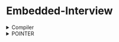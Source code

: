 # Embedded-Interview
<details>

<summary>
Compiler
</summary>
 
### Quy trình dịch là quá trình chuyển đổi từ ngôn ngữ bậc cao sang ngôn ngữ đích (ngôn ngữ máy) để máy tính có thể hiểu và thực thi.
Ngôn ngữ lập trình C++ là một ngôn ngữ dạng biên dịch. Chương trình được viết bằng C++ muốn chạy được trên máy tính phải trải qua
một quá trình biên dịch để chuyển đổi từ dạng mã nguồn sang chương trình dạng mã thực thi. Quá trình được chia ra làm 4 giai đoạn chính:

### ![alt](https://github.com/KhanhDuyNguyen25/EmbeddedT6/assets/124339492/dd5ffb06-9f95-4995-bddc-c2e4795c8932)

## **HOẠT ĐỘNG**

###  Giai đoạn tiền xử lý – Preprocessor Bộ tiền xử lý có nhiệm vụ thực hiện:
#### + Nhận mã nguồn
#### + Xóa bỏ tất cả chú thích, comments của chương trình
#### + Chỉ thị tiền xử lý (bắt đầu bằng #) cũng được xử lý Chúng ta có thể bắt lỗi ngay ở giai đoạn này với việc sử dụng một cách hợp lý 
các chỉ thị #if và #error. Bằng cách sử dụng option -E của trình biên dịch như bên dưới, chúng ta có thể dừng quá trình biên dịch ngay ở 
giai đoạn tiền xử lý nếu có lỗi ở giai đoạn này.
####   Ví dụ: chỉ thị #include cho phép ghép thêm mã chương trình của một tệp tiêu để vào mã nguồn cần dịch. Các hằng số được 
định nghĩa bằng #define sẽ được thay thế bằng giá trị cụ thể tại mỗi nơi sử dụng trong chương trình.
 
![1](https://github.com/KhanhDuyNguyen25/EmbeddedT6/assets/124339492/013c08c7-beaf-4779-900d-5332364dea6b)

 ####Sau khi thực hiện tiền xử lý
 
![2](https://github.com/KhanhDuyNguyen25/EmbeddedT6/assets/124339492/6c64d548-1b7d-4263-954c-c198d2a48782)

 
###   Compilation (biên dịch)
####  + Phân tích cú pháp (syntax) của mã nguồn NNBC.
####  + Chuyển chúng sang dạng mã Assembly là một ngôn ngữ bậc thấp (hợp ngữ) gần với tập lệnh của bộ vi xử lý.

![3](https://github.com/KhanhDuyNguyen25/EmbeddedT6/assets/124339492/ed125aca-6b51-48eb-8a61-c6b7604ba117)


###   Công đoạn dịch Assembly
####  + Dich chương trình => Sang mã máy 0 và 1
####  + Một tệp mã máy (.obj) sinh ra trong hệ thống sau đó.


###   Giai đoạn Linker
####  + Trong giai đoạn này mã máy của một chương trình dịch từ nhiều nguồn (file .c hoặc file thư viện .lib) được liên kết lại với nhau
để tạo thành chương trình đích duy nhất Mã máy của các hàm thư viện gọi trong chương trình cũng được đưa vào chương trình cuối trong giai đoạn này.
Chính vì vậy mà các lỗi liên quan đến việc gọi hàm hay sử dụng biến tổng thể mà không tồn tại sẽ bị phát hiện. Kể cả lỗi viết chương trình chính
không có hàm main() cũng được phát hiện trong liên kết.
</details>

<details>
<summary>POINTER</summary>

## Void Pointer
 - `Con trỏ void có thể trỏ đến các vùng nhớ có các kiểu dữ liệu khác nhau`.
 - Tuy nhiên, con trỏ void không xác định được kiểu dữ liệu của vùng nhớ mà nó trỏ tới, vì vậy không thể truy cập xuất trực tiếp nội dung thông qua toán tử derefernce () được. Mà `con trỏ kiểu void` cần `phải được ép kiểu` một cách rõ ràng `sang con trỏ có kiểu dữ liệu khác trước khi sử dụng toán tử derefernce` ().
 ```
 #include <stdio.h>

void tong(int a,int b){
    printf("tong %d va %d = %d\n", a, b, a + b);
}

int main()
{

    int i = 3;
    double d =12.4;
    char c ='B';

    // con trỏ void có thể trỏ đến bất kỳ địa chỉ nào 
    void *ptr = &i;

    // để lấy giá trị từ con trỏ void ta cần ép kiểu nó
    printf("i = %d\n",*(int *)ptr);

    ptr = &d;
    printf("d = %f\n",*(double *)ptr);

    ptr = &c;
    printf("c = %c\n",*(char *)ptr);

    ptr = &tong;
    ((void (*)(int, int))ptr)(9,1);
    return 0;
}
   
  ```
 
## Null Pointer
- Con trỏ null là con trỏ có giá trị và địa chỉ bằng 0.
- Khi khai báo 1 con trỏ:
    + Phải khai báo địa chỉ cho nó.
    + Nếu mà chưa sử dụng thì gán cho nó con trỏ null. 
    + Hoặc khi khai báo con trỏ và đã sử dụng nó rồi, khi không muốn sử dụng nó nữa thì phải gán nó lại là con trỏ null.
```
    int *ptr = NULL;
```
## Function Pointer
- Sau khi khai báo thì hàm cũng được lưu trữ tại một địa chỉ trong bộ nhớ, và do đó, chúng ta cũng có thể sử dụng con trỏ để lưu trữ địa chỉ và qua đó thao tác với chúng.
- Chúng ta gọi con trỏ lưu trữ địa chỉ của một hàm là con trỏ hàm trong c, và sử dụng nó để truy cập vào địa chỉ của hàm, cũng như thực thi các xử lý bên trong hàm đó.
 ```
    Cách khai báo:
        type (*fp) ( para_type_1, para_type_2, para_type_3,...);
    fp: tên con trỏ hàm.
    type: kiểu của con trỏ.
    para_type_1,.. : các kiểu của các đối số parameter.
 ```
 ```
 VD:
#include <stdio.h>

void tong(int a, int b){
    printf("Tong %d va %d =  %d\n", a, b, a+b);
}

void hieu(int a, int b){
    printf("Hieu %d va %d =  %d\n", a, b, a-b);
}

void tich(int a, int b){
    printf("Tich %d va %d =  %d\n", a, b, a*b);
}

double thuong(int a, int b){
    return (double)a/b;
}

void toanhoc(void (*ptr)(int a, int b), int a, int b){

    printf("Chuong trinh tinh toan\n");
    ptr(a, b);
}

int main(int argc, char *argv[]){

    void (*ptr)(int a, int b);

    ptr = &tong;
    ptr(71, 8);

    ptr = &hieu;
    ptr(71, 8);

    ptr = &tich;
    ptr(7, 8);

    double (*ptrD)(int, int) = &thuong;
    printf("Thuong: %f\n", ptrD(17, 4));

    toanhoc(&tich, 4 ,5);
    
    void *ptrT = &tong;
    ((void (*)(int, int))ptrT)(11, 2);
}
    
 
 ```
 ## Pointer to Pointer
 Con trỏ trỏ đến con trỏ (Pointers to pointers) là một con trỏ chứa địa chỉ của một con trỏ khác.
    
 ```
  cách khai báo: 
   data_type_of_pointer **name_of_variable = & normal_pointer_variable;
 ```
 
 ```
int val = 5; 
int *ptr = &val; // lưu địa chỉ của val vào con trỏ ptr. 
int **d_ptr = &ptr; // con trỏ tới một con trỏ được khai báo 
                    // đang trỏ tới một số nguyên.
    
 ```
 ```
 VD :
 #include <stdio.h>
 
int main()
{
    
    int a = 10;
    int *ptr = &a;
    int **ptp =&ptr;

    printf("Dia chi cua con tro ptr: %p, gia tri = %d\n", ptp, **ptp);


    int var = 123;
 
    int* ptr2;
 
    int** ptr1;
 
    ptr2 = &var;
 
    ptr1 = &ptr2;
 
    printf("Gia tri var = %d\n", var);
    printf("Gia tri *pointer = %d\n", *ptr2);
    printf("Gia tri **pointer = %d\n", **ptr1);
 
    return 0;
}
 ```
</details>
